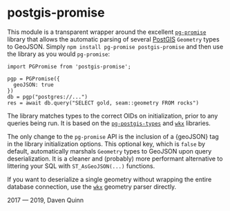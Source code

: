 # postgis-promise

This module is a transparent wrapper around the excellent
[`pg-promise`](https://vitaly-t.github.io/pg-promise/index.html) library
that allows the automatic parsing
of several [PostGIS](https://postgis.net/) `Geometry` types to GeoJSON.
Simply `npm install pg-promise postgis-promise` and then use the library
as you would `pg-promise`:

```
import PGPromise from 'postgis-promise';

pgp = PGPromise({
  geoJSON: true
})
db = pgp("postgres://...")
res = await db.query("SELECT gold, seam::geometry FROM rocks")
```

The library matches types to the correct OIDs
on initialization, prior to any queries being run.
It is based on the [`pg-postgis-types`](https://github.com/zhm/pg-postgis-types)
and [`wkx`](https://github.com/cschwarz/wkx) libraries.

The only change to the `pg-promise` API is the inclusion of a {geoJSON} tag
in the library initialization options. This optional key, which
is `false` by default, automatically marshals `Geometry` types to GeoJSON
upon query deserialization. It is a cleaner and (probably) more performant
alternative to littering your SQL with `ST_AsGeoJSON(...)` functions.

If you want to deserialize a single geometry without wrapping the entire
database connection, use the [`wkx`](https://github.com/cschwarz/wkx)
geometry parser directly.

2017 — 2019, Daven Quinn

